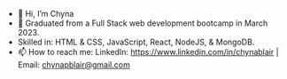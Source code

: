 - 👋 Hi, I’m Chyna
- 🌱 Graduated from a Full Stack web development bootcamp in March 2023.
- Skilled in: HTML & CSS, JavaScript, React, NodeJS, & MongoDB.
- 📫 How to reach me: LinkedIn: https://www.linkedin.com/in/chynablair | Email: chynapblair@gmail.com
